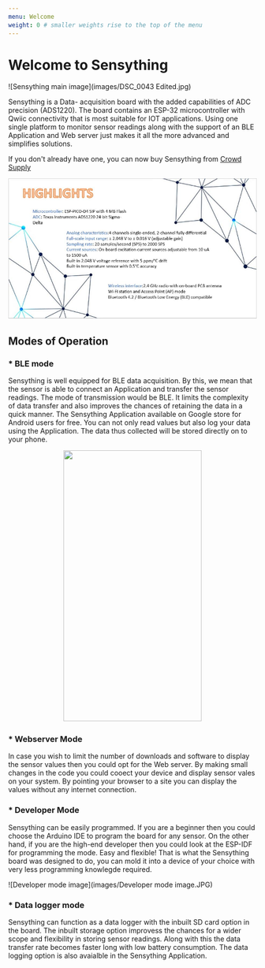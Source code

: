```yaml
---
menu: Welcome
weight: 0 # smaller weights rise to the top of the menu
---
```


# Welcome to Sensything

![Sensything main image](images/DSC_0043 Edited.jpg)

Sensything is a Data- acquisition board with the added capabilities of ADC precision (ADS1220). The board contains an ESP-32 microcontroller with Qwiic connectivity that is most suitable for IOT applications. Using one single platform to monitor sensor readings along with the support of an BLE Application and Web server just makes it all the more advanced and simplifies solutions.

If you don't already have one, you can now buy Sensything from [Crowd Supply](https://www.crowdsupply.com/protocentral/sensything)

![Highlights](images/Highlights.jpg)

## Modes of Operation

### * BLE mode 

Sensything is well equipped for BLE data acquisition. By this, we mean that the sensor is able to connect an Application and transfer the sensor readings. The mode of transmission would be BLE. It limits the complexity of data transfer and also improves the chances of retaining the data in a quick manner. The Sensything Application available on Google store for Android users for free. You can not only read values but also log your data using the Application. The data thus collected will be stored directly on to your phone.

 <p align="center">   <img width="280" height="550" src="images/sensything_app_2.png"> </p>
   
### * Webserver Mode

In case you wish to limit the number of downloads and software to display the sensor values then you could opt for the Web server. By making small changes in the code you could cooect your device and display sensor vales on your system. By pointing your browser to a site you can display the values without any internet connection.

### * Developer Mode

Sensything can be easily programmed. If you are a beginner then you could choose the Arduino IDE to program the board for any sensor. On the other hand, if you are the high-end developer then you could look at the ESP-IDF for programming the mode. Easy and flexible! That is what the Sensything board was designed to do, you can mold it into a device of your choice with very less programming knowlegde required.

![Developer mode image](images/Developer mode image.JPG)

### * Data logger mode

Sensything can function as a data logger with the inbuilt SD card option in the board. The inbuilt storage option improvess the chances for a wider scope and flexibility in storing sensor readings. Along with this the data transfer rate becomes faster long with low battery consumption. The data logging option is also avaialble in the Sensything Application.




